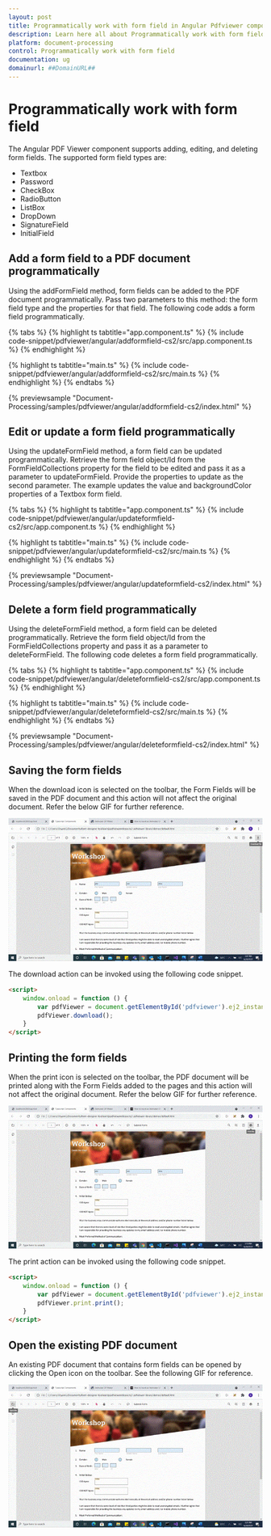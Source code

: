 ```yaml
---
layout: post
title: Programmatically work with form field in Angular Pdfviewer component | Syncfusion
description: Learn here all about Programmatically work with form field in Syncfusion Angular Pdfviewer component of Syncfusion Essential JS 2 and more.
platform: document-processing
control: Programmatically work with form field
documentation: ug
domainurl: ##DomainURL##
---
```


# Programmatically work with form field

The Angular PDF Viewer component supports adding, editing, and deleting form fields. The supported form field types are:

* Textbox
* Password
* CheckBox
* RadioButton
* ListBox
* DropDown
* SignatureField
* InitialField

## Add a form field to a PDF document programmatically

Using the addFormField method, form fields can be added to the PDF document programmatically. Pass two parameters to this method: the form field type and the properties for that field. The following code adds a form field programmatically.

{% tabs %}
{% highlight ts tabtitle="app.component.ts" %}
{% include code-snippet/pdfviewer/angular/addformfield-cs2/src/app.component.ts %}
{% endhighlight %}

{% highlight ts tabtitle="main.ts" %}
{% include code-snippet/pdfviewer/angular/addformfield-cs2/src/main.ts %}
{% endhighlight %}
{% endtabs %}

{% previewsample "Document-Processing/samples/pdfviewer/angular/addformfield-cs2/index.html" %}

## Edit or update a form field programmatically

Using the updateFormField method, a form field can be updated programmatically. Retrieve the form field object/Id from the FormFieldCollections property for the field to be edited and pass it as a parameter to updateFormField. Provide the properties to update as the second parameter. The example updates the value and backgroundColor properties of a Textbox form field.

{% tabs %}
{% highlight ts tabtitle="app.component.ts" %}
{% include code-snippet/pdfviewer/angular/updateformfield-cs2/src/app.component.ts %}
{% endhighlight %}

{% highlight ts tabtitle="main.ts" %}
{% include code-snippet/pdfviewer/angular/updateformfield-cs2/src/main.ts %}
{% endhighlight %}
{% endtabs %}

{% previewsample "Document-Processing/samples/pdfviewer/angular/updateformfield-cs2/index.html" %}

## Delete a form field programmatically

Using the deleteFormField method, a form field can be deleted programmatically. Retrieve the form field object/Id from the FormFieldCollections property and pass it as a parameter to deleteFormField. The following code deletes a form field programmatically.

{% tabs %}
{% highlight ts tabtitle="app.component.ts" %}
{% include code-snippet/pdfviewer/angular/deleteformfield-cs2/src/app.component.ts %}
{% endhighlight %}

{% highlight ts tabtitle="main.ts" %}
{% include code-snippet/pdfviewer/angular/deleteformfield-cs2/src/main.ts %}
{% endhighlight %}
{% endtabs %}

{% previewsample "Document-Processing/samples/pdfviewer/angular/deleteformfield-cs2/index.html" %}

## Saving the form fields

When the download icon is selected on the toolbar, the Form Fields will be saved in the PDF document and this action will not affect the original document. Refer the below GIF for further reference.

![Save form fields to PDF](../images/saveformfield.gif)

The download action can be invoked using the following code snippet.

```html
<script>
    window.onload = function () {
        var pdfViewer = document.getElementById('pdfviewer').ej2_instances[0];
        pdfViewer.download();
    }
</script>

```

## Printing the form fields

When the print icon is selected on the toolbar, the PDF document will be printed along with the Form Fields added to the pages and this action will not affect the original document. Refer the below GIF for further reference.

![Print PDF with form fields](../images/printformfield.gif)

The print action can be invoked using the following code snippet.

```html
<script>
    window.onload = function () {
        var pdfViewer = document.getElementById('pdfviewer').ej2_instances[0];
        pdfViewer.print.print();
    }
</script>

```

## Open the existing PDF document

An existing PDF document that contains form fields can be opened by clicking the Open icon on the toolbar. See the following GIF for reference.

![Open existing PDF with form fields](../images/openexistingpdf.gif)
